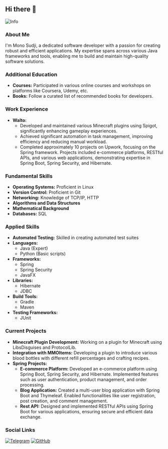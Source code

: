 ## Hi there 👋
![Info](https://i.imgur.com/xUvRkrp.png) 

### About Me

I'm Mono Sudji, a dedicated software developer with a passion for creating robust and efficient applications. My expertise spans across various Java frameworks and tools, enabling me to build and maintain high-quality software solutions.

### Additional Education

- **Courses:** Participated in various online courses and workshops on platforms like Coursera, Udemy, etc.
- **Books:** Follow a curated list of recommended books for developers.

### Work Experience

- **Walto:** 
  - Developed and maintained various Minecraft plugins using Spigot, significantly enhancing gameplay experiences.
  - Achieved significant automation in task management, improving efficiency and reducing manual workload.
  - Completed approximately 10 projects on Upwork, focusing on the Spring framework. Projects included e-commerce platforms, RESTful APIs, and various web applications, demonstrating expertise in Spring Boot, Spring Security, and Hibernate.

### Fundamental Skills

- **Operating Systems:** Proficient in Linux
- **Version Control:** Proficient in Git
- **Networking:** Knowledge of TCP/IP, HTTP
- **Algorithms and Data Structures**
- **Mathematical Background**
- **Databases:** SQL

### Applied Skills

- **Automated Testing:** Skilled in creating automated test suites
- **Languages:** 
  - Java (Expert)
  - Python (Basic scripts)
- **Frameworks:**
  - Spring
  - Spring Security
  - JavaFX
- **Libraries:** 
  - Hibernate
  - JDBC
- **Build Tools:** 
  - Gradle
  - Maven
- **Testing Frameworks:** 
  - JUnit

### Current Projects

- **Minecraft Plugin Development:** Working on a plugin for Minecraft using LibsDisguises and ProtocolLib.
- **Integration with MMOItems:** Developing a plugin to introduce various blood bottles with different refill percentages and crafting recipes.
- **Spring Projects:** 
  - **E-commerce Platform:** Developed an e-commerce platform using Spring Boot, Spring Security, and Hibernate. Implemented features such as user authentication, product management, and order processing.
  - **Blog Application:** Created a multi-user blog application with Spring Boot and Thymeleaf. Enabled functionalities like user registration, post creation, and comment management.
  - **Rest API:** Designed and implemented RESTful APIs using Spring Boot for various applications, ensuring secure and efficient data exchange.

### Social Links

[![Telegram](https://img.shields.io/badge/Telegram-2CA5E0?style=for-the-badge&logo=telegram&logoColor=white)](https://t.me/MonoBehaivor)
[![GitHub](https://img.shields.io/badge/GitHub-181717?style=for-the-badge&logo=github&logoColor=white)](https://github.com/MonoSudji)
